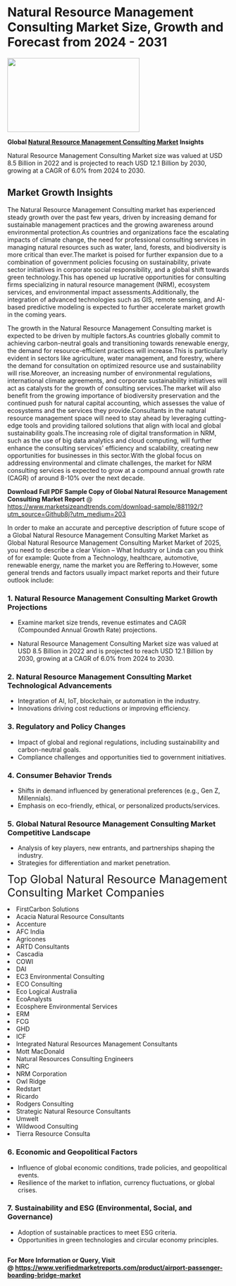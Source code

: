 <H1>Natural Resource Management Consulting Market Size, Growth and Forecast from 2024 - 2031</H1><img class="aligncenter size-medium wp-image-584254" src="https://thirdeyenews.in/wp-content/uploads/2024/09/Global-Market-Research-300x168.jpeg" alt="" width="300" height="168" /><p><strong>Global&nbsp;<a href="https://www.marketsizeandtrends.com/download-sample/881192/?utm_source=Github8j?utm_medium=203">Natural Resource Management Consulting Market</a> Insights</strong></p><p>Natural Resource Management Consulting Market size was valued at USD 8.5 Billion in 2022 and is projected to reach USD 12.1 Billion by 2030, growing at a CAGR of 6.0% from 2024 to 2030.</p><p><h2>Market Growth Insights</h2> <p>The Natural Resource Management Consulting market has experienced steady growth over the past few years, driven by increasing demand for sustainable management practices and the growing awareness around environmental protection.As countries and organizations face the escalating impacts of climate change, the need for professional consulting services in managing natural resources such as water, land, forests, and biodiversity is more critical than ever.The market is poised for further expansion due to a combination of government policies focusing on sustainability, private sector initiatives in corporate social responsibility, and a global shift towards green technology.This has opened up lucrative opportunities for consulting firms specializing in natural resource management (NRM), ecosystem services, and environmental impact assessments.Additionally, the integration of advanced technologies such as GIS, remote sensing, and AI-based predictive modeling is expected to further accelerate market growth in the coming years.</p> <p>The growth in the Natural Resource Management Consulting market is expected to be driven by multiple factors.As countries globally commit to achieving carbon-neutral goals and transitioning towards renewable energy, the demand for resource-efficient practices will increase.This is particularly evident in sectors like agriculture, water management, and forestry, where the demand for consultation on optimized resource use and sustainability will rise.Moreover, an increasing number of environmental regulations, international climate agreements, and corporate sustainability initiatives will act as catalysts for the growth of consulting services.The market will also benefit from the growing importance of biodiversity preservation and the continued push for natural capital accounting, which assesses the value of ecosystems and the services they provide.Consultants in the natural resource management space will need to stay ahead by leveraging cutting-edge tools and providing tailored solutions that align with local and global sustainability goals.The increasing role of digital transformation in NRM, such as the use of big data analytics and cloud computing, will further enhance the consulting services' efficiency and scalability, creating new opportunities for businesses in this sector.With the global focus on addressing environmental and climate challenges, the market for NRM consulting services is expected to grow at a compound annual growth rate (CAGR) of around 8-10% over the next decade.<p><span class=""><strong>Download Full PDF Sample Copy of Global Natural Resource Management Consulting Market Report</strong> @ <a href="https://www.marketsizeandtrends.com/download-sample/881192/?utm_source=Github8j?utm_medium=203" target="_blank">https://www.marketsizeandtrends.com/download-sample/881192/?utm_source=Github8j?utm_medium=203</a></span></p><p>In order to make an accurate and perceptive description of future scope of a Global&nbsp;Natural Resource Management Consulting Market Market as Global&nbsp;Natural Resource Management Consulting Market Market of 2025, you need to describe a clear Vision &ndash; What Industry or Linda can you think of for example: Quote from a Technology, healthcare, automotive, renewable energy, name the market you are Reffering to.However, some general trends and factors usually impact market reports and their future outlook include:</p><h3>1.&nbsp;<strong>Natural Resource Management Consulting Market Growth Projections</strong></h3><ul><li>Examine market size trends, revenue estimates and CAGR (Compounded Annual Growth Rate) projections.</li><li><p>Natural Resource Management Consulting Market size was valued at USD 8.5 Billion in 2022 and is projected to reach USD 12.1 Billion by 2030, growing at a CAGR of 6.0% from 2024 to 2030.</p></li></ul><h3>2.&nbsp;<strong>Natural Resource Management Consulting Market Technological Advancements</strong></h3><ul><li>Integration of AI, IoT, blockchain, or automation in the industry.</li><li>Innovations driving cost reductions or improving efficiency.</li></ul><h3>3.&nbsp;<strong>Regulatory and Policy Changes</strong></h3><ul><li>Impact of global and regional regulations, including sustainability and carbon-neutral goals.</li><li>Compliance challenges and opportunities tied to government initiatives.</li></ul><h3>4.&nbsp;<strong>Consumer Behavior Trends</strong></h3><ul><li>Shifts in demand influenced by generational preferences (e.g., Gen Z, Millennials).</li><li>Emphasis on eco-friendly, ethical, or personalized products/services.</li></ul><h3>5.&nbsp;<strong>Global Natural Resource Management Consulting Market Competitive Landscape</strong></h3><ul><li>Analysis of key players, new entrants, and partnerships shaping the industry.</li><li>Strategies for differentiation and market penetration.</li></ul><p data-pm-slice="1 1 []"><span style="color: inherit; font-family: inherit; font-size: 25px;">Top Global Natural Resource Management Consulting Market Companies</span></p><div class="" data-test-id=""><p><li>FirstCarbon Solutions</li><li> Acacia Natural Resource Consultants</li><li> Accenture</li><li> AFC India</li><li> Agricones</li><li> ARTD Consultants</li><li> Cascadia</li><li> COWI</li><li> DAI</li><li> EC3 Environmental Consulting</li><li> ECO Consulting</li><li> Eco Logical Australia</li><li> EcoAnalysts</li><li> Ecosphere Environmental Services</li><li> ERM</li><li> FCG</li><li> GHD</li><li> ICF</li><li> Integrated Natural Resources Management Consultants</li><li> Mott MacDonald</li><li> Natural Resources Consulting Engineers</li><li> NRC</li><li> NRM Corporation</li><li> Owl Ridge</li><li> Redstart</li><li> Ricardo</li><li> Rodgers Consulting</li><li> Strategic Natural Resource Consultants</li><li> Umwelt</li><li> Wildwood Consulting</li><li> Tierra Resource Consulta</li></p></div><h3>6.&nbsp;<strong>Economic and Geopolitical Factors</strong></h3><ul><li>Influence of global economic conditions, trade policies, and geopolitical events.</li><li>Resilience of the market to inflation, currency fluctuations, or global crises.</li></ul><h3>7.&nbsp;<strong>Sustainability and ESG (Environmental, Social, and Governance)</strong></h3><ul><li>Adoption of sustainable practices to meet ESG criteria.</li><li>Opportunities in green technologies and circular economy principles.</li></ul><h2><strong style="font-size: 14px;">For More Information or Query, Visit @&nbsp;</strong><a style="background-color: #ffffff; font-size: 14px;" href="https://www.marketsizeandtrends.com/report/natural-resource-management-consulting-market/" target="_blank">https://www.verifiedmarketreports.com/product/airport-passenger-boarding-bridge-market</a></h2>